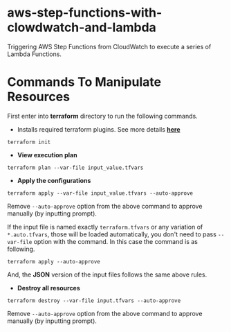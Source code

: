 # aws-step-functions-with-clowdwatch-and-lambda
Triggering AWS Step Functions from CloudWatch to execute a series of Lambda Functions.


# Commands To Manipulate Resources
First enter into **terraform** directory to run the following commands.

- Installs required terraform plugins. See more details 
[**here**](https://www.terraform.io/docs/commands/init.html)
```
terraform init
```
- **View execution plan**
```
terraform plan --var-file input_value.tfvars
```

- **Apply the configurations** 
```
terraform apply --var-file input_value.tfvars --auto-approve
```
Remove `--auto-approve` option from the above command to approve manually (by inputting prompt).

If the input file is named exactly `terraform.tfvars` or any variation of `*.auto.tfvars`, those 
will be loaded automatically, you don't need to pass `--var-file` option with the command. In this 
case the command is as following.
```
terraform apply --auto-approve
```
And, the **JSON** version of the input files follows the same above rules.

- **Destroy all resources**
```
terraform destroy --var-file input.tfvars --auto-approve
```
Remove `--auto-approve` option from the above command to approve manually (by inputting prompt).

